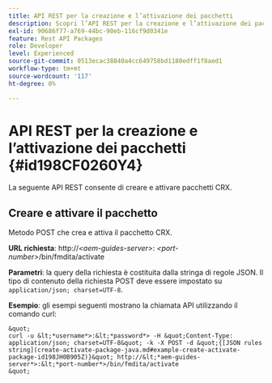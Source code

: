 ```yaml
---
title: API REST per la creazione e l’attivazione dei pacchetti
description: Scopri l’API REST per la creazione e l’attivazione dei pacchetti
exl-id: 90686f77-a769-44bc-90eb-116cf9d0341e
feature: Rest API Packages
role: Developer
level: Experienced
source-git-commit: 0513ecac38840a4cc649758bd1180edff1f8aed1
workflow-type: tm+mt
source-wordcount: '117'
ht-degree: 0%

---
```


# API REST per la creazione e l’attivazione dei pacchetti {#id198CF0260Y4}

La seguente API REST consente di creare e attivare pacchetti CRX.

## Creare e attivare il pacchetto

Metodo POST che crea e attiva il pacchetto CRX.

**URL richiesta**: http://*&lt;aem-guides-server>*: *&lt;port-number>*/bin/fmdita/activate

**Parametri**: la query della richiesta è costituita dalla stringa di regole JSON. Il tipo di contenuto della richiesta POST deve essere impostato su `application/json; charset=UTF-8`.

**Esempio**: gli esempi seguenti mostrano la chiamata API utilizzando il comando curl:

    &quot;
    curl -u &lt;*username*>:&lt;*password*> -H &quot;Content-Type: application/json; charset=UTF-8&quot; -k -X POST -d &quot;{[JSON rules string](create-activate-package-java.md#example-create-activate-package-id198JH0B905Z)}&quot; http://&lt;*aem-guides-server*>:&lt;*port-number*>/bin/fmdita/activate
    &quot;
